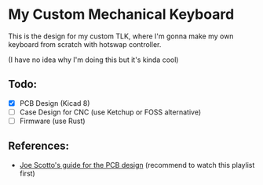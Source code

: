# My Custom Mechanical Keyboard

This is the design for my custom TLK, where I'm gonna make my own keyboard from scratch with hotswap controller.

(I have no idea why I'm doing this but it's kinda cool)

## Todo:

- [x] PCB Design (Kicad 8)
- [ ] Case Design for CNC (use Ketchup or FOSS alternative)
- [ ] Firmware (use Rust)

## References:

- [Joe Scotto's guide for the PCB design](https://www.youtube.com/watch?v=7LyziNdFlew&list=PLBD2IS_t_iWZDMdG_ZF57x9Ebm3kxKqxF) (recommend to watch this playlist first)
